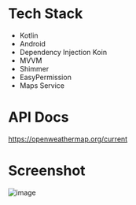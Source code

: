 # Tech Stack
- Kotlin
- Android
- Dependency Injection Koin
- MVVM
- Shimmer
- EasyPermission
- Maps Service

# API Docs
https://openweathermap.org/current

# Screenshot
![image](https://github.com/shaqna/Simple-Weather/assets/85094525/21cd7eef-7977-4b0c-b24a-c520f1ea2694)
